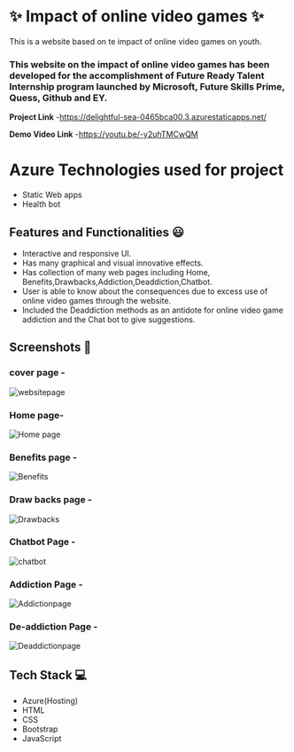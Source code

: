 #  ✨ Impact of online video games ✨  

This is a website based on te impact of online video games on youth.

### This website on the impact of online video games  has been developed for the accomplishment of Future Ready Talent Internship program launched by Microsoft, Future Skills Prime, Quess, Github and EY.


**Project Link** -https://delightful-sea-0465bca00.3.azurestaticapps.net/

**Demo Video Link** -https://youtu.be/-y2uhTMCwQM

# Azure Technologies used for project
- Static Web apps
- Health bot

## Features and Functionalities 😃

- Interactive and responsive UI.
- Has many graphical and visual innovative effects.
- Has collection of many web pages including Home, Benefits,Drawbacks,Addiction,Deaddiction,Chatbot.
- User is able to know about the consequences  due to excess use of  online video games through the website.
- Included the Deaddiction methods as an antidote for online video game addiction and the Chat bot to give suggestions. 
## Screenshots 📸
###  cover page -  
![websitepage](https://github.com/Anantha1357/frtproject1/assets/124561046/850af3c3-2e75-42aa-9fc2-7dbf405f8864)


### Home page-
  ![Home page](https://github.com/Anantha1357/frtproject1/assets/124561046/b2023219-d300-44df-aba4-48136a59e346)


### Benefits page -

![Benefits](https://github.com/Anantha1357/frtproject1/assets/124561046/85efbdb6-0a46-47dd-ba00-36f355c51d25)


### Draw backs page -
![Drawbacks](https://github.com/Anantha1357/frtproject1/assets/124561046/c3b339dd-5965-4a24-9908-b654fe803086)


### Chatbot  Page -
![chatbot](https://github.com/Anantha1357/frtproject1/assets/124561046/4cbe7dcb-90d8-4c19-b282-c640d8a9f325)

### Addiction Page -
![Addictionpage](https://github.com/Anantha1357/frtproject1/assets/124561046/29f7614a-728b-4ed0-8c18-2be4dc9c48b8)

### De-addiction Page -
![Deaddictionpage](https://github.com/Anantha1357/frtproject1/assets/124561046/31a9e64f-4a9e-4e56-9fa8-8d898eb371e3)

## Tech Stack 💻

- Azure(Hosting)
- HTML
- CSS
- Bootstrap
- JavaScript
